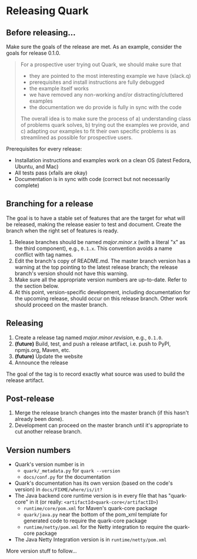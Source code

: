 # Releasing Quark

## Before releasing...

Make sure the goals of the release are met. As an example, consider the goals for release 0.1.0.

> For a prospective user trying out Quark, we should make sure that
>
> - they are pointed to the most interesting example we have (slack.q)
> - prerequisites and install instructions are fully debugged
> - the example itself works
> - we have removed any non-working and/or distracting/cluttered examples
> - the documentation we do provide is fully in sync with the code
>
> The overall idea is to make sure the process of a) understanding class of problems quark solves, b) trying out the examples we provide, and c) adapting our examples to fit their own specific problems is as streamlined as possible for prospective users.

Prerequisites for every release:

- Installation instructions and examples work on a clean OS (latest Fedora, Ubuntu, and Mac)
- All tests pass (xfails are okay)
- Documentation is in sync with code (correct but not necessarily complete)


## Branching for a release

The goal is to have a stable set of features that are the target for what will be released, making the release easier to test and document. Create the branch when the right set of features is ready.

1. Release branches should be named *major*.*minor*.x (with a literal "x" as the third component), e.g., `0.1.x`. This convention avoids a name conflict with tag names.
2. Edit the branch's copy of README.md. The master branch version has a warning at the top pointing to the latest release branch; the release branch's version should not have this warning.
3. Make sure all the appropriate version numbers are up-to-date. Refer to the section below.
4. At this point, version-specific development, including documentation for the upcoming release, should occur on this release branch. Other work should proceed on the master branch.


## Releasing

1. Create a release tag named *major*.*minor*.*revision*, e.g., `0.1.0`.
2. **(future)** Build, test, and push a release artifact, i.e. push to PyPI, npmjs.org, Maven, etc.
3. **(future)** Update the website
4. Announce the release

The goal of the tag is to record exactly what source was used to build the release artifact.


## Post-release

1. Merge the release branch changes into the master branch (if this hasn't already been done).
2. Development can proceed on the master branch until it's appropriate to cut another release branch.


## Version numbers

- Quark's version number is in
  - `quark/_metadata.py` for `quark --version`
  - `docs/conf.py` for the documentation
- Quark's documentation has its own version (based on the code's version) in `docs/FIXME/where/is/it?`
- The Java backend core runtime version is in every file that has "quark-core" in it (or really: `<artifactId>quark-core</artifactID>`)
  - `runtime/core/pom.xml` for Maven's quark-core package
  - `quark/java.py` near the bottom of the pom_xml template for generated code to require the quark-core package
  - `runtime/netty/pom.xml` for the Netty integration to require the quark-core package
- The Java Netty Integration version is in `runtime/netty/pom.xml`

More version stuff to follow...
